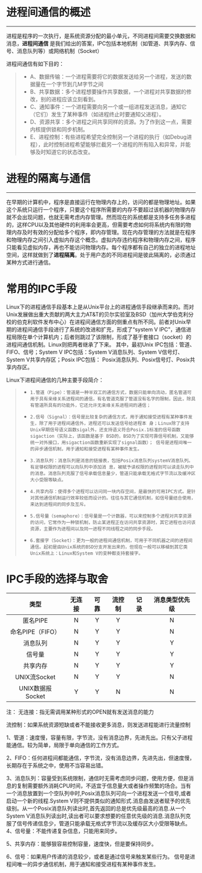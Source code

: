 # 进程间通信的概述

------

进程是程序的一次执行，是系统资源分配的最小单元，不同进程间需要交换数据和消息，**进程间通信** 是我们给出的答案，IPC包括本地机制（如管道、共享内存、信号、消息队列等）或网络机制（Socket）

进程间通信有如下目的： 

> * A、数据传输：一个进程需要将它的数据发送给另一个进程，发送的数据量在一个字节到几M字节之间
> * B、共享数据：多个进程想要操作共享数据，一个进程对共享数据的修改，别的进程应该立刻看到。
> * C、通知事件：一个进程需要向另一个或一组进程发送消息，通知它（它们）发生了某种事件（如进程终止时要通知父进程）。
> * D、资源共享：多个进程之间共享同样的资源。为了作到这一点，需要内核提供锁和同步机制。
> * E、进程控制：有些进程希望完全控制另一个进程的执行（如Debug进程），此时控制进程希望能够拦截另一个进程的所有陷入和异常，并能够及时知道它的状态改变。

# 进程的隔离与通信
------
在早期的计算机中，程序是直接运行在物理内存上的，访问的都是物理地址。如果这个系统只运行一个程序，只要这个程序所需要的内存不要超过该机器的物理内存就不会出现问题，也就无需考虑内存管理。然而现在的系统都是支持多任务多进程的，这样CPU以及其他硬件的利用率会更高，但需要考虑如何将系统内有限的物理内存及时有效的分配给多个程序，即内存管理。现在内存管理的方法就是在程序和物理内存之间引入虚拟内存这个概念。虚拟内存违约程序和物理内存之间，程序只能看见虚拟内存，再也不能访问物理内存。每个程序都有自己的独立的进程地址空间，这样就做到了**进程隔离**。处于用户态的不同进程间是彼此隔离的，必须通过某种方式进行通信。

# 常用的IPC手段
Linux下的进程通信手段基本上是从Unix平台上的进程通信手段继承而来的。而对Unix发展做出重大贡献的两大主力AT&T的贝尔实验室及BSD（加州大学伯克利分校的伯克利软件发布中心）在进程间通信方面的侧重点有所不同。前者对Unix早期的进程间通信手段进行了系统的改进和扩充，形成了“system V IPC”，通信进程局限在单个计算机内；后者则跳过了该限制，形成了基于套接口（socket）的进程间通信机制。Linux则把两者继承了下来。
其中，最初Unix IPC包括：管道、FIFO、信号；System V IPC包括：System V消息队列、System V信号灯、System V共享内存区；Posix IPC包括： Posix消息队列、Posix信号灯、Posix共享内存区。

Linux下进程间通信的几种主要手段简介：
> *     1.管道（Pipe）：管道是一种半双工的通信方式，数据只能单向流动，匿名管道可用于具有亲缘关系进程间的通信，有名管道克服了管道没有名字的限制，因此，除具有管道所具有的功能外，它还允许无亲缘关系进程间的通信；
> *     2.信号（Signal）：信号是比较复杂的通信方式，用于通知接受进程有某种事件发生，除了用于进程间通信外，进程还可以发送信号给进程本 身；Linux除了支持Unix早期信号语义函数sigal外，还支持语义符合Posix.1标准的信号函数sigaction（实际上，该函数是基于 BSD的，BSD为了实现可靠信号机制，又能够统一对外接口，用sigaction函数重新实现了signal函数）； 信号是进程间唯一的异步通信机制，用于通知和接受进程有某种事件发生。
> *     3.消息队列：消息队列是消息的链接表，包括Posix消息队列systemV消息队列。有足够权限的进程可以向队列中添加消 息，被赋予读权限的进程则可以读走队列中的消息。消息队列克服了信号承载信息量少，管道只能承载无格式字节流以及缓冲区大小受限等缺点。
> *     4.共享内存：使得多个进程可以访问同一块内存空间，是最快的可用IPC方式。是针对其他通信机制运行效率较低而设计的。往往与其它通信机制，如信号量结合使用，来达到进程间的同步及互斥。
> *     5.信号量（semaphore）：信号量是一个计数器，可以来控制多个进程对共享资源的访问，它常作为一种锁机制，防止某进程正在访问共享资源时，其它进程也访问该资源，主要作为进程间以及同一进程不同线程之间的同步手段。
> *     6.套接字（Socket）：更为一般的进程间通信机制，可用于不同机器之间的进程间通信。起初是由Unix系统的BSD分支开发出来的，但现在一般可以移植到其它类Unix系统上：Linux和System V的变种都支持套接字。

# IPC手段的选择与取舍

|类型|无连接|可靠|流控制|记录|消息类型优先级|
|:--------:|:------:|:-----:|:------:|:-----:|:-----:|
|匿名PIPE | N | Y | Y |  | N |
|命名PIPE（FIFO）|N| Y | Y |  |N|
|消息队列|N| Y | Y |  |Y|
|信号量  |N| Y | Y |  |Y|
|共享内存|N| Y | Y |  |Y|
|UNIX流Socket|N| Y | Y |  |N|
|UNIX数据报Socket|Y| Y | N |  |N|
注：
无连接：指无需调用某种形式的OPEN就有发送消息的能力

流控制：如果系统资源短缺或者不能接收更多消息，则发送进程能进行流量控制

1、管道：速度慢，容量有限，字节流，没有消息边界，先进先出。只有父子进程能通信。较为简单，局限于单向通信的工作方式。

2、FIFO：任何进程间都能通信，字节流，没有消息边界，先进先出，但速度慢，长期存在于系统之中，使用不当容易出错。

3、消息队列：容量受到系统限制，通信时无需考虑同步问题，使用方便，但是消息的复制需要额外消耗CPU时间，不适宜于信息量大或者操作频繁的场合。当有一个消息放置到一个空队列中时,Posix消息队列可向一个进程发送一个信号,或者启动一个新的线程.System V则不提供类似的通知形式.消息由发送者赋予的优先级别。从一个Posix消息队列读出时,首先返回的总是优先级最高的消息.从一个System V消息队列读出时,读出者可以要求想要的任意优先级的消息.消息队列克服了信号传递信息少，管道只能承载无格式字节流以及缓存区大小受限等缺点。
4、信号量：不能传递复杂信息，只能用来同步。

5、共享内存：能够狠容易控制容量，速度快，但是要保持同步。

6、信号：如果用户传递的消息较少，或者是通过信号来触发某些行为。 信号是进程间唯一的异步通信机制，用于通知和接受进程有某种事件发生。


